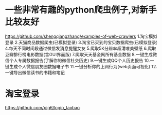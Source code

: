 # 一些非常有趣的python爬虫例子,对新手比较友好
https://github.com/shengqiangzhang/examples-of-web-crawlers
1.淘宝模拟登录
2.天猫商品数据爬虫(已模拟登录)
3.淘宝已买到的宝贝数据爬虫(已模拟登录)
4.每天不同时间段通过微信发消息提醒女友
5.爬取5K分辨率超清唯美壁纸
6.爬取豆瓣排行榜电影数据(含GUI界面版)
7.爬取天天基金网所有基金数据
8.一键生成微信个人专属数据报告(了解你的微信社交历史)
9.一键生成QQ个人历史报告
10.一键生成个人微信朋友圈数据电子书
11.一键分析你的上网行为(web页面可视化)
12.一键导出微信读书的书籍和笔记

# 淘宝登录
https://github.com/pig6/login_taobao